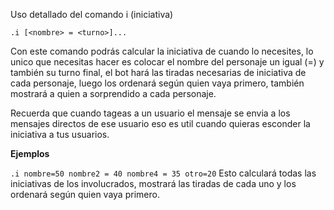 Uso detallado del comando i (iniciativa)

```
.i [<nombre> = <turno>]...
```

Con este comando podrás calcular la iniciativa de cuando lo necesites, lo unico que necesitas hacer es colocar el nombre del personaje un igual (=) y también su turno final, el bot hará las tiradas necesarias de iniciativa de cada personaje, luego los ordenará según quien vaya primero, también mostrará a quien a sorprendido a cada personaje.

Recuerda que cuando tageas a un usuario el mensaje se envia a los mensajes directos de ese usuario eso es util cuando quieras esconder la iniciativa a tus usuarios.

**Ejemplos**

`.i nombre=50 nombre2 = 40 nombre4 = 35 otro=20` Esto calculará todas las iniciativas de los involucrados, mostrará las tiradas de cada uno y los ordenará según quien vaya primero.

